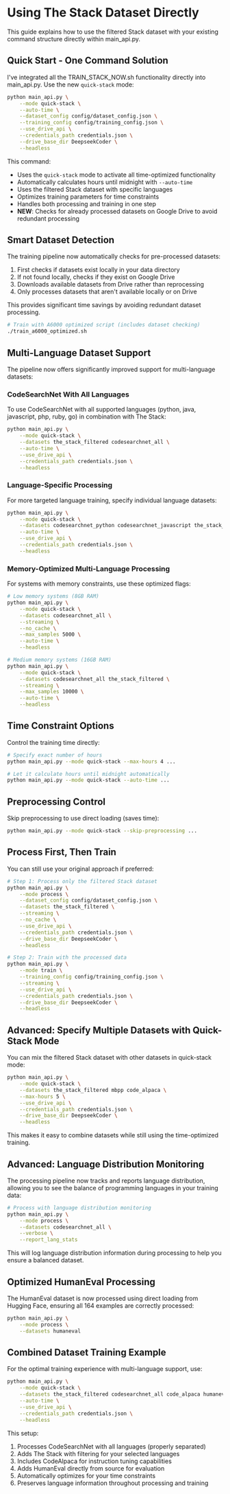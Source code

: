 # Using The Stack Dataset Directly

This guide explains how to use the filtered Stack dataset with your existing command structure directly within main_api.py.

## Quick Start - One Command Solution

I've integrated all the TRAIN_STACK_NOW.sh functionality directly into main_api.py. Use the new `quick-stack` mode:

```bash
python main_api.py \
    --mode quick-stack \
    --auto-time \
    --dataset_config config/dataset_config.json \
    --training_config config/training_config.json \
    --use_drive_api \
    --credentials_path credentials.json \
    --drive_base_dir DeepseekCoder \
    --headless
```

This command:

- Uses the `quick-stack` mode to activate all time-optimized functionality
- Automatically calculates hours until midnight with `--auto-time`
- Uses the filtered Stack dataset with specific languages
- Optimizes training parameters for time constraints
- Handles both processing and training in one step
- **NEW**: Checks for already processed datasets on Google Drive to avoid redundant processing

## Smart Dataset Detection

The training pipeline now automatically checks for pre-processed datasets:

1. First checks if datasets exist locally in your data directory
2. If not found locally, checks if they exist on Google Drive
3. Downloads available datasets from Drive rather than reprocessing
4. Only processes datasets that aren't available locally or on Drive

This provides significant time savings by avoiding redundant dataset processing.

```bash
# Train with A6000 optimized script (includes dataset checking)
./train_a6000_optimized.sh
```

## Multi-Language Dataset Support

The pipeline now offers significantly improved support for multi-language datasets:

### CodeSearchNet With All Languages

To use CodeSearchNet with all supported languages (python, java, javascript, php, ruby, go) in combination with The Stack:

```bash
python main_api.py \
    --mode quick-stack \
    --datasets the_stack_filtered codesearchnet_all \
    --auto-time \
    --use_drive_api \
    --credentials_path credentials.json \
    --headless
```

### Language-Specific Processing

For more targeted language training, specify individual language datasets:

```bash
python main_api.py \
    --mode quick-stack \
    --datasets codesearchnet_python codesearchnet_javascript the_stack_filtered \
    --auto-time \
    --use_drive_api \
    --credentials_path credentials.json \
    --headless
```

### Memory-Optimized Multi-Language Processing

For systems with memory constraints, use these optimized flags:

```bash
# Low memory systems (8GB RAM)
python main_api.py \
    --mode quick-stack \
    --datasets codesearchnet_all \
    --streaming \
    --no_cache \
    --max_samples 5000 \
    --auto-time \
    --headless

# Medium memory systems (16GB RAM)
python main_api.py \
    --mode quick-stack \
    --datasets codesearchnet_all the_stack_filtered \
    --streaming \
    --max_samples 10000 \
    --auto-time \
    --headless
```

## Time Constraint Options

Control the training time directly:

```bash
# Specify exact number of hours
python main_api.py --mode quick-stack --max-hours 4 ...

# Let it calculate hours until midnight automatically
python main_api.py --mode quick-stack --auto-time ...
```

## Preprocessing Control

Skip preprocessing to use direct loading (saves time):

```bash
python main_api.py --mode quick-stack --skip-preprocessing ...
```

## Process First, Then Train

You can still use your original approach if preferred:

```bash
# Step 1: Process only the filtered Stack dataset
python main_api.py \
    --mode process \
    --dataset_config config/dataset_config.json \
    --datasets the_stack_filtered \
    --streaming \
    --no_cache \
    --use_drive_api \
    --credentials_path credentials.json \
    --drive_base_dir DeepseekCoder \
    --headless

# Step 2: Train with the processed data
python main_api.py \
    --mode train \
    --training_config config/training_config.json \
    --streaming \
    --use_drive_api \
    --credentials_path credentials.json \
    --drive_base_dir DeepseekCoder \
    --headless
```

## Advanced: Specify Multiple Datasets with Quick-Stack Mode

You can mix the filtered Stack dataset with other datasets in quick-stack mode:

```bash
python main_api.py \
    --mode quick-stack \
    --datasets the_stack_filtered mbpp code_alpaca \
    --max-hours 5 \
    --use_drive_api \
    --credentials_path credentials.json \
    --drive_base_dir DeepseekCoder \
    --headless
```

This makes it easy to combine datasets while still using the time-optimized training.

## Advanced: Language Distribution Monitoring

The processing pipeline now tracks and reports language distribution, allowing you to see the balance of programming languages in your training data:

```bash
# Process with language distribution monitoring
python main_api.py \
    --mode process \
    --datasets codesearchnet_all \
    --verbose \
    --report_lang_stats
```

This will log language distribution information during processing to help you ensure a balanced dataset.

## Optimized HumanEval Processing

The HumanEval dataset is now processed using direct loading from Hugging Face, ensuring all 164 examples are correctly processed:

```bash
python main_api.py \
    --mode process \
    --datasets humaneval
```

## Combined Dataset Training Example

For the optimal training experience with multi-language support, use:

```bash
python main_api.py \
    --mode quick-stack \
    --datasets the_stack_filtered codesearchnet_all code_alpaca humaneval \
    --auto-time \
    --use_drive_api \
    --credentials_path credentials.json \
    --headless
```

This setup:

1. Processes CodeSearchNet with all languages (properly separated)
2. Adds The Stack with filtering for your selected languages
3. Includes CodeAlpaca for instruction tuning capabilities
4. Adds HumanEval directly from source for evaluation
5. Automatically optimizes for your time constraints
6. Preserves language information throughout processing and training
